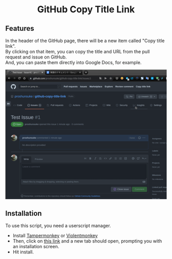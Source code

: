 <div align="center">
  <h1>GitHub Copy Title Link</h1>
</div>

## Features

In the header of the GitHub page, there will be a new item called "Copy title link".  
By clicking on that item, you can copy the title and URL from the pull request and issue on GitHub.  
And, you can paste them directly into Google Docs, for example.

![example](./example.gif)

## Installation

To use this script, you need a userscript manager.

- Install [Tampermonkey](https://www.tampermonkey.net/) or [Violentmonkey](https://violentmonkey.github.io/get-it/)
- Then, click on [this link](https://github.com/proshunsuke/github-copy-title-link/raw/main/github-copy-title-link.user.js) and a new tab should open, prompting you with an installation screen.
- Hit install.
